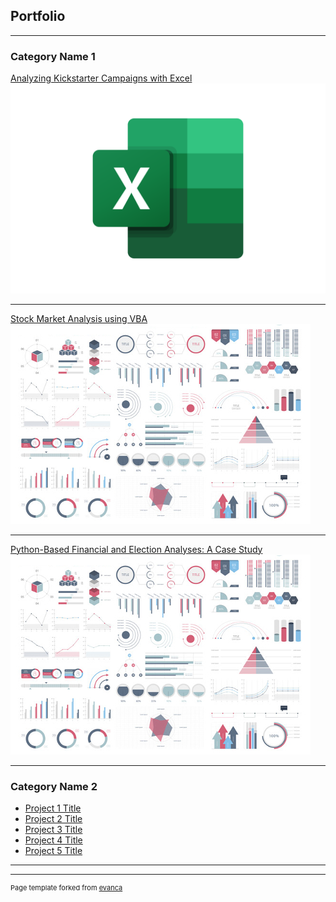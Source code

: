 ## Portfolio

---

### Category Name 1 

[Analyzing Kickstarter Campaigns with Excel](/sample_page)
<a href="https://kenlo94.github.io/sample_page"><img src="images/Microsoft_Excel_Logo.png?raw=true"></a>

---
[Stock Market Analysis using VBA](/pdf/sample_presentation.pdf)
<img src="images/dummy_thumbnail.jpg?raw=true"/>

---
[Python-Based Financial and Election Analyses: A Case Study](http://example.com/)
<img src="images/dummy_thumbnail.jpg?raw=true"/>

---

### Category Name 2

- [Project 1 Title](http://example.com/)
- [Project 2 Title](http://example.com/)
- [Project 3 Title](http://example.com/)
- [Project 4 Title](http://example.com/)
- [Project 5 Title](http://example.com/)

---




---
<p style="font-size:11px">Page template forked from <a href="https://github.com/evanca/quick-portfolio">evanca</a></p>
<!-- Remove above link if you don't want to attibute -->
